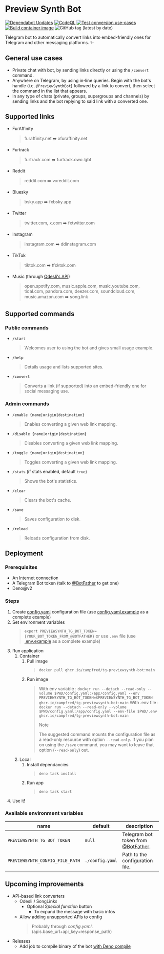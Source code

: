 # Preview Synth Bot

[![Dependabot Updates](https://github.com/campfred/tg-previewsynth-bot/actions/workflows/dependabot/dependabot-updates/badge.svg)](https://github.com/campfred/tg-previewsynth-bot/actions/workflows/dependabot/dependabot-updates) [![CodeQL](https://github.com/campfred/tg-previewsynth-bot/actions/workflows/github-code-scanning/codeql/badge.svg)](https://github.com/campfred/tg-previewsynth-bot/actions/workflows/github-code-scanning/codeql) [![Test conversion use-cases](https://github.com/campfred/tg-previewsynth-bot/actions/workflows/test.yml/badge.svg)](https://github.com/campfred/tg-previewsynth-bot/actions/workflows/test.yml) [![Build container image](https://github.com/campfred/tg-previewsynth-bot/actions/workflows/build.yml/badge.svg)](https://github.com/campfred/tg-previewsynth-bot/actions/workflows/build.yml) ![GitHub tag (latest by date)](https://img.shields.io/github/v/tag/campfred/tg-previewsynth-bot)

Telegram bot to automatically convert links into embed-friendly ones for Telegram and other messaging platforms. ✨

## General use cases

- Private chat with bot, by sending links directly or using the `/convert` command.
- Anywhere on Telegram, by using in-line queries. Begin with the bot's handle (i.e. `@PreviewSynthBot`) followed by a link to convert, then select the command in the list that appears.
- In any type of chats (private, groups, supergroups and channels) by sending links and the bot replying to said link with a converted one.

## Supported links

- FurAffinity
  > furaffinity.net ➡️ xfuraffinity.net
- Furtrack
  > furtrack.com ➡️ furtrack.owo.lgbt
- Reddit
  > reddit.com ➡️ vxreddit.com
- Bluesky
  > bsky.app ➡️ fxbsky.app
- Twitter
  > twitter.com, x.com ➡️ fxtwitter.com
- Instagram
  > instagram.com ➡️ ddinstagram.com
- TikTok
  > tiktok.com ➡️ tfxktok.com
- Music (through [Odesli's API](https://odesli.co))
  > open.spotify.com, music.apple.com, music.youtube.com, tidal.com, pandora.com, deezer.com, soundcloud.com, music.amazon.com ➡️ song.link

## Supported commands

### Public commands

- `/start`
  > Welcomes user to using the bot and gives small usage example.
- `/help`
  > Details usage and lists supported sites.
- `/convert`
  > Converts a link (if supported) into an embed-friendly one for social messaging use.

### Admin commands

- `/enable {name|origin|destination}`
  > Enables converting a given web link mapping.
- `/disable {name|origin|destination}`
  > Disables converting a given web link mapping.
- `/toggle {name|origin|destination}`
  > Toggles converting a given web link mapping.
- `/stats` (if stats enabled, default `true`)
  > Shows the bot's statistics.
- `/clear`
  > Clears the bot's cache.
- `/save`
  > Saves configuration to disk.
- `/reload`
  > Reloads configuration from disk.

## Deployment

### Prerequisites

- An Internet connection
- A Telegram Bot token (talk to [@BotFather](https://BotFather.t.me) to get one)
- Deno@v2

### Steps

1. Create [config.yaml](config.yaml) configuration file (use [config.yaml.example](config.yaml.example) as a complete example)
2. Set environment variables
   > `export PREVIEWSYNTH_TG_BOT_TOKEN={YOUR_BOT_TOKEN_FROM_@BOTFATHER}` or use `.env` file (use [.env.example](.env.example) as a complete example)
3. Run application
   1. Container
      1. Pull image
         > `docker pull ghcr.io/campfred/tg-previewsynth-bot:main`
      2. Run image
         > With env variable : `docker run --detach --read-only --volume $PWD/config.yaml:/app/config.yaml --env PREVIEWSYNTH_TG_BOT_TOKEN=$PREVIEWSYNTH_TG_BOT_TOKEN ghcr.io/campfred/tg-previewsynth-bot:main`
         > With .env file : `docker run --detach --read-only --volume $PWD/config.yaml:/app/config.yaml --env-file $PWD/.env ghcr.io/campfred/tg-previewsynth-bot:main`
         > > [!note]
         > > The suggested command mounts the configuration file as a read-only resource with option `--read-only`.
         > > If you plan on using the `/save` command, you may want to leave that option (`--read-only`) out.
   2. Local
      1. Install dependancies
         > `deno task install`
      2. Run app
         > `deno task start`
4. Use it!

### Available environment variables

| name                            | default         | description                                                   |
| ------------------------------- | --------------- | ------------------------------------------------------------- |
| `PREVIEWSYNTH_TG_BOT_TOKEN`     | `null`          | Telegram bot token from [@BotFather](https://BotFather.t.me). |
| `PREVIEWSYNTH_CONFIG_FILE_PATH` | `./config.yaml` | Path to the configuration file.                               |

## Upcoming improvements

- API-based link converters
  - Odesli / SongLinks
    - Optional _Special function_ button
      - To expand the message with basic infos
  - Allow adding unsupported APIs to config
    > Probably through _config.yaml_.(apis.base_url+api_key+response_path)
- Releases
  - Add job to compile binary of the bot [with Deno compile](https://youtu.be/ZsDqTQs3_G0)
